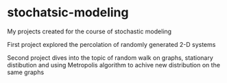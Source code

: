 # stochatsic-modeling
My projects created for the course of stochastic modeling

First project explored the percolation of randomly generated 2-D systems

Second project dives into the topic of random walk on graphs, stationary distibution and using Metropolis algorithm to achive new distribution on the same graphs 
